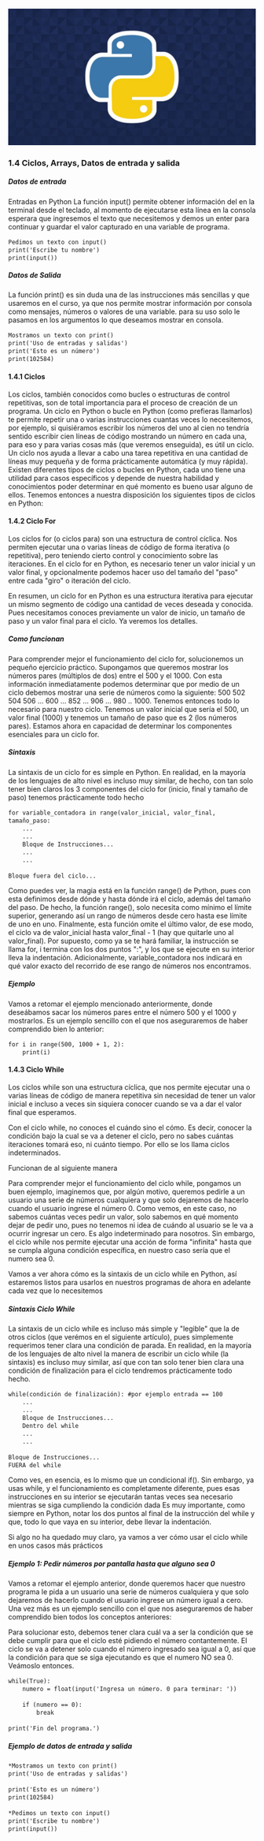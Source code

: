 
![ python logo ](/assets/py.jpg)

### 1.4 Ciclos, Arrays, Datos de entrada y salida

##### Datos de entrada
Entradas en Python
La función input() permite obtener información del en la terminal desde el teclado, al momento de ejecutarse esta línea en la consola esperara que ingresemos el texto que necesitemos y demos un enter para continuar y guardar el valor capturado en una variable de programa.

~~~
Pedimos un texto con input()
print('Escribe tu nombre')
print(input())

~~~

##### Datos de Salida
La función print() es sin duda una de las instrucciones más sencillas y que usaremos en el curso, ya que nos permite mostrar información por consola como mensajes, números o valores de una variable. para su uso solo le pasamos en los argumentos lo que deseamos mostrar en consola.
~~~
Mostramos un texto con print()
print('Uso de entradas y salidas')
print('Esto es un número')
print(102584)
~~~

#### 1.4.1 Ciclos

Los ciclos, también conocidos como bucles o estructuras de control repetitivas, son de total importancia para el proceso de creación de un programa. Un ciclo en Python o bucle en Python (como prefieras llamarlos) te permite repetir una o varias instrucciones cuantas veces lo necesitemos, por ejemplo, si quisiéramos escribir los números del uno al cien no tendría sentido escribir cien líneas de código mostrando un número en cada una, para eso y para varias cosas más (que veremos enseguida), es útil un ciclo. Un ciclo nos ayuda a llevar a cabo una tarea repetitiva en una cantidad de líneas muy pequeña y de forma prácticamente automática (y muy rápida).
Existen diferentes tipos de ciclos o bucles en Python, cada uno tiene una utilidad para casos específicos y depende de nuestra habilidad y conocimientos poder determinar en qué momento es bueno usar alguno de ellos. Tenemos entonces a nuestra disposición los siguientes tipos de ciclos en Python:

#### 1.4.2 Ciclo For
Los ciclos for (o ciclos para) son una estructura de control cíclica. Nos permiten ejecutar una o varias líneas de código de forma iterativa (o repetitiva), pero teniendo cierto control y conocimiento sobre las iteraciones. En el ciclo for en Python, es necesario tener un valor inicial y un valor final, y opcionalmente podemos hacer uso del tamaño del "paso" entre cada "giro" o iteración del ciclo.

En resumen, un ciclo for en Python es una estructura iterativa para ejecutar un mismo segmento de código una cantidad de veces deseada y conocida. Pues necesitamos conoces previamente un valor de inicio, un tamaño de paso y un valor final para el ciclo. Ya veremos los detalles.

##### Como funcionan 
Para comprender mejor el funcionamiento del ciclo for, solucionemos un pequeño ejercicio práctico. Supongamos que queremos mostrar los números pares (múltiplos de dos) entre el 500 y el 1000. Con esta información inmediatamente podemos determinar que por medio de un ciclo debemos mostrar una serie de números como la siguiente: 500 502 504 506 ... 600 ... 852 ... 906 ... 980 .. 1000. Tenemos entonces todo lo necesario para nuestro ciclo. Tenemos un valor inicial que sería el 500, un valor final (1000) y tenemos un tamaño de paso que es 2 (los números pares). Estamos ahora en capacidad de determinar los componentes esenciales para un ciclo for.

##### Sintaxis
La sintaxis de un ciclo for es simple en Python. En realidad, en la mayoría de los lenguajes de alto nivel es incluso muy similar, de hecho, con tan solo tener bien claros los 3 componentes del ciclo for (inicio, final y tamaño de paso) tenemos prácticamente todo hecho

~~~
for variable_contadora in range(valor_inicial, valor_final, tamaño_paso:
    ...
    ...
    Bloque de Instrucciones...
    ...
    ...

Bloque fuera del ciclo...
~~~

Como puedes ver, la magia está en la función range() de Python, pues con esta definimos desde dónde y hasta dónde irá el ciclo, además del tamaño del paso. De hecho, la función range(), solo necesita como mínimo el límite superior, generando así un rango de números desde cero hasta ese límite de uno en uno. Finalmente, esta función omite el último valor, de ese modo, el ciclo va de valor_inicial hasta valor_final - 1 (hay que quitarle uno al valor_final).
Por supuesto, como ya se te hará familiar, la instrucción se llama for, i termina con los dos puntos ":", y los que se ejecute en su interior lleva la indentación. Adicionalmente, variable_contadora nos indicará en qué valor exacto del recorrido de ese rango de números nos encontramos.

##### Ejemplo 
Vamos a retomar el ejemplo mencionado anteriormente, donde deseábamos sacar los números pares entre el número 500 y el 1000 y mostrarlos. Es un ejemplo sencillo con el que nos aseguraremos de haber comprendido bien lo anterior:

~~~
for i in range(500, 1000 + 1, 2):
    print(i)
~~~



#### 1.4.3 Ciclo While

Los ciclos while son una estructura cíclica, que nos permite ejecutar una o varias líneas de código de manera repetitiva sin necesidad de tener un valor inicial e incluso a veces sin siquiera conocer cuando se va a dar el valor final que esperamos.

Con el ciclo while, no conoces el cuándo sino el cómo. Es decir, conocer la condición bajo la cual se va a detener el ciclo, pero no sabes cuántas iteraciones tomará eso, ni cuánto tiempo. Por ello se los llama ciclos indeterminados.

Funcionan de al siguiente manera

Para comprender mejor el funcionamiento del ciclo while, pongamos un buen ejemplo, imaginemos que, por algún motivo, queremos pedirle a un usuario una serie de números cualquiera y que solo dejaremos de hacerlo cuando el usuario ingrese el número 0. Como vemos, en este caso, no sabemos cuántas veces pedir un valor, solo sabemos en qué momento dejar de pedir uno, pues no tenemos ni idea de cuándo al usuario se le va a ocurrir ingresar un cero. Es algo indeterminado para nosotros. Sin embargo, el ciclo while nos permite ejecutar una acción de forma "infinita" hasta que se cumpla alguna condición específica, en nuestro caso sería que el numero sea 0.

Vamos a ver ahora cómo es la sintaxis de un ciclo while en Python, así estaremos listos para usarlos en nuestros programas de ahora en adelante cada vez que lo necesitemos

##### Sintaxis Ciclo While
La sintaxis de un ciclo while es incluso más simple y "legible" que la de otros ciclos (que verémos en el siguiente artículo), pues simplemente requerimos tener clara una condición de parada. En realidad, en la mayoría de los lenguajes de alto nivel la manera de escribir un ciclo while (la sintaxis) es incluso muy similar, así que con tan solo tener bien clara una condición de finalización para el ciclo tendremos prácticamente todo hecho.

~~~
while(condición de finalización): #por ejemplo entrada == 100
    ...
    ...
    Bloque de Instrucciones...
    Dentro del while
    ...
    ...

Bloque de Instrucciones...
FUERA del while
~~~
Como ves, en esencia, es lo mismo que un condicional if(). Sin embargo, ya usas while, y el funcionamiento es completamente diferente, pues esas instrucciones en su interior se ejecutarán tantas veces sea necesario mientras se siga cumpliendo la condición dada
Es muy importante, como siempre en Python, notar los dos puntos al final de la instrucción del while y que, todo lo que vaya en su interior, debe llevar la indentación.

Si algo no ha quedado muy claro, ya vamos a ver cómo usar el ciclo while en unos casos más prácticos

##### Ejemplo 1: Pedir números por pantalla hasta que alguno sea 0

Vamos a retomar el ejemplo anterior, donde queremos hacer que nuestro programa le pida a un usuario una serie de números cualquiera y que solo dejaremos de hacerlo cuando el usuario ingrese un número igual a cero. Una vez más es un ejemplo sencillo con el que nos aseguraremos de haber comprendido bien todos los conceptos anteriores:

Para solucionar esto, debemos tener clara cuál va a ser la condición que se debe cumplir para que el ciclo esté pidiendo el número contantemente. El ciclo se va a detener solo cuando el número ingresado sea igual a 0, así que la condición para que se siga ejecutando es que el numero NO sea 0. Veámoslo entonces.

~~~
while(True):
    numero = float(input('Ingresa un número. 0 para terminar: '))

    if (numero == 0):
        break

print('Fin del programa.')

~~~

##### Ejemplo de datos de entrada y salida

~~~
*Mostramos un texto con print()
print('Uso de entradas y salidas')

print('Esto es un número')
print(102584)

*Pedimos un texto con input()
print('Escribe tu nombre')
print(input())
~~~

